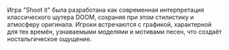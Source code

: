 Игра "Shoot it" была разработана как современная интерпретация классического шутера DOOM, сохраняя при этом стилистику и атмосферу оригинала. Игроки встречаются с графикой, характерной для тех времён, узнаваемыми моделями и мотивами песен, что создаёт ностальгическое ощущение.
